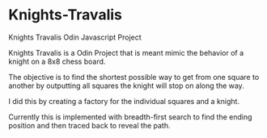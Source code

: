 # Knights-Travalis
Knights Travalis Odin Javascript Project 


Knights Travalis is a Odin Project that is meant mimic the behavior of a knight on a 8x8 chess board.

The objective is to find the shortest possible way to get from one square to another by outputting all squares the knight will stop on along the way.

I did this by creating a factory for the individual squares and a knight. 

Currently this is implemented with breadth-first search to find the ending position and then traced back to reveal the path. 




